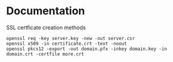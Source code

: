 # Documentation


  SSL certficate creation methods

    openssl req -key server.key -new -out server.csr
    openssl x509 -in certificate.crt -text -noout
    openssl pkcs12 -export -out domain.pfx -inkey domain.key -in domain.crt -certfile more.crt
